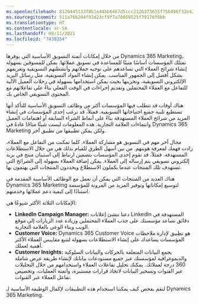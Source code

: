 ```yaml
---
ms.openlocfilehash: 8120445133f8b1e44bb6467d5ccc2126373655f756496f32e42c0ab4c0285d1b
ms.sourcegitcommit: 511a76b204f93d23cf9f7a70059525f79170f6bb
ms.translationtype: HT
ms.contentlocale: ar-SA
ms.lasthandoff: 08/11/2021
ms.locfileid: "7438354"
---
```

من خلال إمكانات أتمتة التسويق الأساسية التي يوفرها Dynamics 365 Marketing، تمتلك المؤسسات أساسًا متينًا للمساعدة في تسويق عملائها. يمكن للمسوقين بسهولة إنشاء شرائح العملاء التي تساعدهم على توجيه حملاتهم وأنشطتهم التسويقية وتعريفهم بشكل أفضل إلى الجمهور المناسب. يمكن إنشاء المواد التسويقية، مثل رسائل البريد الإلكتروني التسويقية، وتخزينها بحيث يمكن استخدامها بسهولة في رحلات العميل الآلية للتفاعل مع العملاء المحتملين وتقديم إجراءات في الوقت الفعلي بناءً على تفاعلاتهم مع المحتوى التسويقي الخاص بك.

هناك أوقات قد تتطلب فيها المؤسسات أكثر من وظائف التسويق الأساسية للتأكد أنها تستطيع تلبية جميع احتياجاتها التسويقية. فمثلاُ، قد ترغب إحدى المؤسسات في إنشاء المزيد من شرائح العملاء المستهدفة بناءً على أنماط الشراء السابقة أو اهتمامات العميل وانتماءات العلامة التجارية. هذه المعلومات ليست شيئًا متاحًا عادةً في Dynamics 365 Marketing ولكن يمكن تطبيقها من تطبيق آخر.

مجال آخر مهم في التسويق هو مشاركة العملاء. كلما تمكنت من التفاعل مع العملاء، زادت فهمك لمعرفة هويتهم. من بين أسهل الطرق للقيام بذلك هي من خلال الاستطلاعات المستهدفة. فمثلاً، قد تقوم إحدى المؤسسات بتضمين ارتباط إلى استبيان منتج في بريد إلكتروني تسويقي يتم إرساله إلى العملاء. يمكن إضافة العملاء بسهولة إلى الشرائح التي تستهدف تلك المنتجات عندما يكملون الاستطلاع ويحددون المنتجات التي يهتمون بها.

هناك العديد من المنتجات التي يمكن أن تعمل مع الوظائف الأساسية المقدمة في Dynamics 365 Marketing لتوسيع إمكاناتها وتوفير المزيد من المرونة للمؤسسة استنادًا إلى كيفية دعم عملائها وخدمتهم.

الإمكانات الثلاثة الأكثر شيوعًا هي:

 -  **LinkedIn Campaign Manager:** دعنا ننشئ إعلانات LinkedIn المستهدفة في دقائق تساعد مؤسستك على جذب العملاء المحتملين وزيادة عدد الزيارات إلى موقع الويب وبناء الوعي بالعلامة التجارية.
 -  **Customer Voice:** Dynamics 365 Customer Voice هو تطبيق لإدارة ملاحظات المؤسسات يساعدك على إنشاء الاستطلاعات بسهولة لتتبع مقاييس العملاء الأكثر أهمية لعملك.
 -  **Customer Insights:** يجمع البيانات المتعلقة بالحركات والبيانات السلوكية والديموغرافية لمؤسستك عبر جميع مستودعات بياناتك لإنشاء طريقة عرض شاملة 360 درجة لعملائك. يمكنك تحليل تفاعلات العملاء واستخدامهم من خلال التحليلات عبر القنوات وتسخير البيانات لاتخاذ قرارات مستنيرة، وأتمتة العمليات، وتخصيص تفاعل العملاء عبر القنوات.

لنقم بفحص كيف يمكننا استخدام هذه التطبيقات لإكمال الوظيفة الأساسية لـ Dynamics 365 Marketing.
